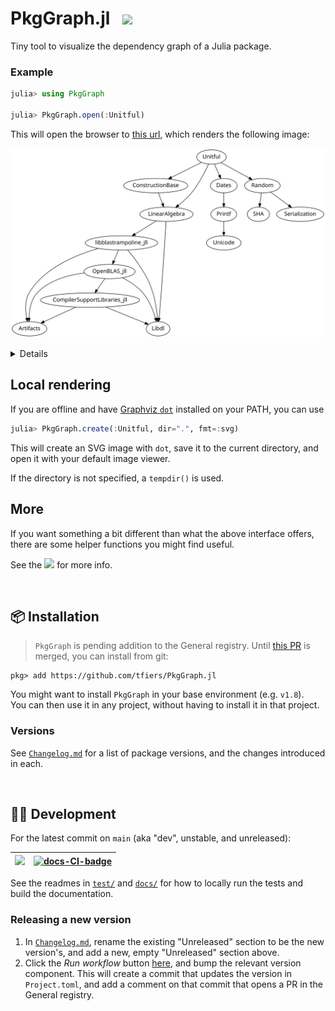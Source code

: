 
# PkgGraph.jl &nbsp; [![][docbadge]][docs]

<!-- The following part of this ReadMe will be re-used in the docs homepage (for DRY purposes) -->
<!-- for-inclusion-in-docs: -->

Tiny tool to visualize the dependency graph of a Julia package.

### Example

```julia
julia> using PkgGraph

julia> PkgGraph.open(:Unitful)
```
This will open the browser to [this url][dotlink], which renders the following image:

<!-- Generated with `PkgGraph.create("Unitful", dir="docs", fmt=:png)` -->
<img src="docs/img/Unitful-deps.svg"
     width=680
     alt="Dependency graph of Unitful, rendered with Graphviz dot">


<details>
  
  The given package (here: [Unitful][unitful]) must be installed in the currently active project for this to work.

  Note that `PkgGraph` does not have to be installed in the same project however:\
  you can switch projects _after_ `PkgGraph` has been imported (using `pkg> activate …`).

  Even easier is to install `PkgGraph` in your base environment (see [Installation](#-installation)), so you don't have to switch projects at all.

</details>

[unitful]: https://github.com/PainterQubits/Unitful.jl
[dotlink]: https://dreampuf.github.io/GraphvizOnline/#digraph%20%7B%0A%20%20%20%20node%20%5Bfontname%20%3D%20%22sans-serif%22%5D%0A%20%20%20%20edge%20%5Barrowsize%20%3D%200.88%5D%0A%20%20%20%20Unitful%20-%3E%20ConstructionBase%0A%20%20%20%20ConstructionBase%20-%3E%20LinearAlgebra%0A%20%20%20%20LinearAlgebra%20-%3E%20Libdl%0A%20%20%20%20LinearAlgebra%20-%3E%20libblastrampoline_jll%0A%20%20%20%20libblastrampoline_jll%20-%3E%20Artifacts%0A%20%20%20%20libblastrampoline_jll%20-%3E%20Libdl%0A%20%20%20%20libblastrampoline_jll%20-%3E%20OpenBLAS_jll%0A%20%20%20%20OpenBLAS_jll%20-%3E%20Artifacts%0A%20%20%20%20OpenBLAS_jll%20-%3E%20CompilerSupportLibraries_jll%0A%20%20%20%20CompilerSupportLibraries_jll%20-%3E%20Artifacts%0A%20%20%20%20CompilerSupportLibraries_jll%20-%3E%20Libdl%0A%20%20%20%20OpenBLAS_jll%20-%3E%20Libdl%0A%20%20%20%20Unitful%20-%3E%20Dates%0A%20%20%20%20Dates%20-%3E%20Printf%0A%20%20%20%20Printf%20-%3E%20Unicode%0A%20%20%20%20Unitful%20-%3E%20LinearAlgebra%0A%20%20%20%20Unitful%20-%3E%20Random%0A%20%20%20%20Random%20-%3E%20SHA%0A%20%20%20%20Random%20-%3E%20Serialization%0A%7D%0A
<!-- link shortener? -->


## Local rendering

If you are offline and have [Graphviz `dot`](https://graphviz.org) installed on your PATH, you can use
```julia
julia> PkgGraph.create(:Unitful, dir=".", fmt=:svg)
```
This will create an SVG image with `dot`, save it to the current directory, and open it with your default image viewer.

If the directory is not specified, a `tempdir()` is used.


## More

If you want something a bit different than what the above interface offers,
there are some helper functions you might find useful.

See the [![][docbadge]][docs] for more info.


[docbadge]: https://img.shields.io/badge/📕_Documentation-blue
[docs]: https://tfiers.github.io/PkgGraph.jl/



<br>

## 📦 Installation
<!-- 
`PkgGraph` is available in the General registry and can be installed with
```
pkg> add PkgGraph
```
-->

> `PkgGraph` is pending addition to the General registry.
> Until [this PR][regPR] is merged, you can install from git:
```
pkg> add https://github.com/tfiers/PkgGraph.jl
```

[regPR]: https://github.com/JuliaRegistries/General/pull/73784

You might want to install `PkgGraph` in your base environment (e.g. `v1.8`).\
You can then use it in any project, without having to install it in that project.

<!-- One way to do this is to run – from any environment:
```
julia> using PkgGraph
```
If the package is not found, Julia will offer to install it.\
**Type '`o`' to choose** your base environment.

You can then call `using PkgGraph` from anywhere, without having to activate the base env. -->

### Versions

See [`Changelog.md`](Changelog.md) for a list of package versions, and the changes introduced in each.

<!-- ![Latest release](https://img.shields.io/github/v/release/tfiers/PkgGraph?label=Latest%20release) -->




<br>

## 👩‍💻 Development

<!-- For after first release: -->
<!-- ![Commits since latest release](https://img.shields.io/github/commits-since/tfiers/PkgGraph.jl/latest) -->

For the latest commit on `main` (aka "dev", unstable, and unreleased):

| [![][tests-CI-badge]][tests-CI] | [![docs-CI-badge][]][docs-CI] |
|---------------------------------|-------------------------------|

<!-- Must have empty line before linkdefs. -->
[docs-CI]:        https://github.com/tfiers/PkgGraph.jl/actions/workflows/Docs.yml
[tests-CI]:       https://github.com/tfiers/PkgGraph.jl/actions/workflows/Tests.yml
[docs-CI-badge]:  https://github.com/tfiers/PkgGraph.jl/actions/workflows/Docs.yml/badge.svg
[tests-CI-badge]: https://github.com/tfiers/PkgGraph.jl/actions/workflows/Tests.yml/badge.svg

See the readmes in [`test/`](test) and [`docs/`](docs) for how to locally run the tests
and build the documentation.

### Releasing a new version

1. In [`Changelog.md`](Changelog.md), rename the existing "Unreleased" section to be
   the new version's, and add a new, empty "Unreleased" section above.
   <!-- Could be automated prolly; add a step in Register.yml -->
2. Click the _Run workflow_ button [here][regCI], and bump the relevant version
   component. This will create a commit that updates the version in `Project.toml`, and
   add a comment on that commit that opens a PR in the General registry.

[regCI]: https://github.com/tfiers/PkgGraph.jl/actions/workflows/Register.yml

